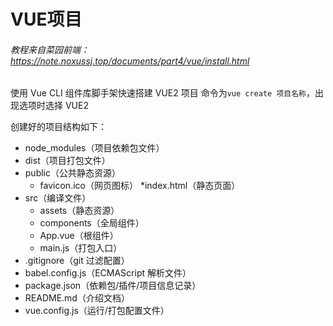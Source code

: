 # VUE项目
###### 教程来自菜园前端：<br>https://note.noxussj.top/documents/part4/vue/install.html

使用 Vue CLI 组件库脚手架快速搭建 VUE2 项目
命令为`vue create 项目名称`，出现选项时选择 VUE2

创建好的项目结构如下：

* node_modules（项目依赖包文件）
* dist（项目打包文件）
* public（公共静态资源）
    * favicon.ico（网页图标）
    *index.html（静态页面）
* src（编译文件）
    * assets（静态资源）
    * components（全局组件）
    * App.vue（根组件）
    * main.js（打包入口）
* .gitignore（git 过滤配置）
* babel.config.js（ECMAScript 解析文件）
* package.json（依赖包/插件/项目信息记录）
* README.md（介绍文档）
* vue.config.js（运行/打包配置文件）
